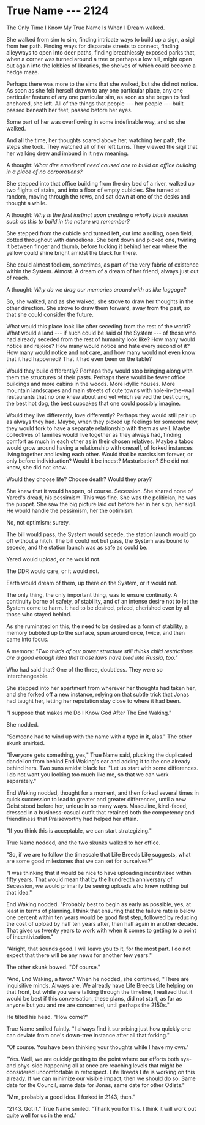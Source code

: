 # True Name --- 2124

The Only Time I Know My True Name Is When I Dream walked.

She walked from sim to sim, finding intricate ways to build up a sign, a sigil from her path. Finding ways for disparate streets to connect, finding alleyways to open into deer paths, finding breathlessly exposed parks that, when a corner was turned around a tree or perhaps a low hill, might open out again into the lobbies of libraries, the shelves of which could become a hedge maze.

Perhaps there was more to the sims that she walked, but she did not notice. As soon as she felt herself drawn to any one particular place, any one particular feature of any one particular sim, as soon as she began to feel anchored, she left. All of the things that people --- her people --- built passed beneath her feet, passed before her eyes.

Some part of her was overflowing in some indefinable way, and so she walked.

And all the time, her thoughts soared above her, watching her path, the steps she took. They watched all of her left turns. They viewed the sigil that her walking drew and imbued in it new meaning.

A thought: *What dire emotional need caused one to build an office building in a place of no corporations?*

She stepped into that office building from the dry bed of a river, walked up two flights of stairs, and into a floor of empty cubicles. She turned at random, moving through the rows, and sat down at one of the desks and thought a while.

A thought: *Why is the first instinct upon creating a wholly blank medium such as this to build in the nature we remember?*

She stepped from the cubicle and turned left, out into a rolling, open field, dotted throughout with dandelions. She bent down and picked one, twirling it between finger and thumb, before tucking it behind her ear where the yellow could shine bright amidst the black fur there.

She could almost feel em, sometimes, as part of the very fabric of existence within the System. Almost. A dream of a dream of her friend, always just out of reach.

A thought: *Why do we drag our memories around with us like luggage?*

So, she walked, and as she walked, she strove to draw her thoughts in the other direction. She strove to draw them forward, away from the past, so that she could consider the future.

What would this place look like after seceding from the rest of the world? What would a land --- if such could be said of the System --- of those who had already seceded from the rest of humanity look like? How many would notice and rejoice? How many would notice and hate every second of it? How many would notice and not care, and how many would not even know that it had happened? That it had even been on the table?

Would they build differently? Perhaps they would stop bringing along with them the structures of their pasts. Perhaps there would be fewer office buildings and more cabins in the woods. More idyllic houses. More mountain landscapes and main streets of cute towns with hole-in-the-wall restaurants that no one knew about and yet which served the best curry, the best hot dog, the best cupcakes that one could possibly imagine.

Would they live differently, love differently? Perhaps they would still pair up as always they had. Maybe, when they picked up feelings for someone new, they would fork to have a separate relationship with them as well. Maybe collectives of families would live together as they always had, finding comfort as much in each other as in their chosen relatives. Maybe a taboo would grow around having a relationship with oneself, of forked instances living together and loving each other. Would that be narcissism forever, or only before individuation? Would it be incest? Masturbation? She did not know, she did not know.

Would they choose life? Choose death? Would they pray?

She knew that it would happen, of course. Secession. She shared none of Yared's dread, his pessimism. This was fine. She was the politician, he was the puppet. She saw the big picture laid out before her in her sign, her sigil. He would handle the pessimism, her the optimism.

No, not optimism; surety.

The bill would pass, the System would secede, the station launch would go off without a hitch. The bill could not but pass, the System was bound to secede, and the station launch was as safe as could be.

Yared would upload, or he would not.

The DDR would care, or it would not.

Earth would dream of them, up there on the System, or it would not.

The only thing, the only important thing, was to ensure continuity. A continuity borne of safety, of stability, and of an intense desire not to let the System come to harm. It had to be desired, prized, cherished even by all those who stayed behind.

As she ruminated on this, the need to be desired as a form of stability, a memory bubbled up to the surface, spun around once, twice, and then came into focus.

A memory: *"Two thirds of our power structure still thinks child restrictions are a good enough idea that those laws have bled into Russia, too."*

Who had said that? One of the three, doubtless. They were so interchangeable.

She stepped into her apartment from wherever her thoughts had taken her, and she forked off a new instance, relying on that subtle trick that Jonas had taught her, letting her reputation stay close to where it had been.

"I suppose that makes me Do I Know God After The End Waking."

She nodded.

"Someone had to wind up with the name with a typo in it, alas." The other skunk smirked.

"Everyone gets something, yes," True Name said, plucking the duplicated dandelion from behind End Waking's ear and adding it to the one already behind hers. Two suns amidst black fur. "Let us start with some differences. I do not want you looking too much like me, so that we can work separately."

End Waking nodded, thought for a moment, and then forked several times in quick succession to lead to greater and greater differences, until a new Odist stood before her, unique in so many ways. Masculine, kind-faced, dressed in a business-casual outfit that retained both the competency and friendliness that Praiseworthy had helped her attain.

"If you think this is acceptable, we can start strategizing."

True Name nodded, and the two skunks walked to her office.

"So, if we are to follow the timescale that Life Breeds Life suggests, what are some good milestones that we can set for ourselves?"

"I was thinking that it would be nice to have uploading incentivized within fifty years. That would mean that by the hundredth anniversary of Secession, we would primarily be seeing uploads who knew nothing but that idea."

End Waking nodded. "Probably best to begin as early as possible, yes, at least in terms of planning. I think that ensuring that the failure rate is below one percent within ten years would be good first step, followed by reducing the cost of upload by half ten years after, then half again in another decade. That gives us twenty years to work with when it comes to getting to a point of incentivization."

"Alright, that sounds good. I will leave you to it, for the most part. I do not expect that there will be any news for another few years."

The other skunk bowed. "Of course."

"And, End Waking, a favor." When he nodded, she continued, "There are inquisitive minds. Always are. We already have Life Breeds Life helping on that front, but while you were talking through the timeline, I realized that it would be best if this conversation, these plans, did not start, as far as anyone but you and me are concerned, until perhaps the 2150s."

He tilted his head. "How come?"

True Name smiled faintly. "I always find it surprising just how quickly one can deviate from one's down-tree instance after all that forking."

"Of course. You have been thinking your thoughts while I have my own."

"Yes. Well, we are quickly getting to the point where our efforts both sys- and phys-side happening all at once are reaching levels that might be considered uncomfortable in retrospect. Life Breeds Life is working on this already. If we can minimize our visible impact, then we should do so. Same date for the Council, same date for Jonas, same date for other Odists."

"Mm, probably a good idea. I forked in 2143, then."

"2143. Got it." True Name smiled. "Thank you for this. I think it will work out quite well for us in the end."

